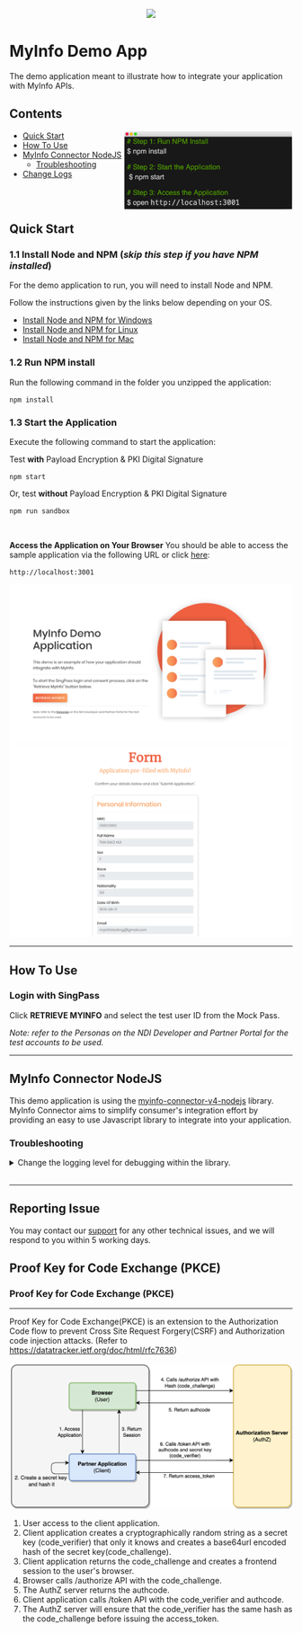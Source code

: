 <p align="center">
<a href="https://www.ndi-api.gov.sg/library/myinfo/introduction">
  <img src="https://public.cloud.myinfo.gov.sg/images/logo/myinfo-rebrand-logo.svg">
  </a>
</p>

# MyInfo Demo App

The demo application meant to illustrate how to integrate your application with MyInfo APIs.

## Contents

<img align="right" width="300" src="./.images/setup.png" />

- [Quick Start](#quick-start)
- [How To Use](#how-to-use)
- [MyInfo Connector NodeJS](#lib)
  - [Troubleshooting](#problem)
- [Change Logs](./.CHANGELOG.md)

<br/><br/>

## <a name="quick-start"></a>Quick Start

### 1.1 Install Node and NPM (_skip this step if you have NPM installed_)

For the demo application to run, you will need to install Node and NPM.

Follow the instructions given by the links below depending on your OS.

- [Install Node and NPM for Windows](http://blog.teamtreehouse.com/install-node-js-npm-windows)
- [Install Node and NPM for Linux](http://blog.teamtreehouse.com/install-node-js-npm-linux)
- [Install Node and NPM for Mac](http://blog.teamtreehouse.com/install-node-js-npm-mac)

### 1.2 Run NPM install

Run the following command in the folder you unzipped the application:

```
npm install
```

### 1.3 Start the Application

Execute the following command to start the application:

Test <b>with</b> Payload Encryption & PKI Digital Signature

```
npm start
```

Or, test <b>without</b> Payload Encryption & PKI Digital Signature

```
npm run sandbox
```

<br/>

**Access the Application on Your Browser**
You should be able to access the sample application via the following URL or click [here](http://localhost:3001):

```
http://localhost:3001
```

![Demo Screenshot](./.images/main.png)
![Demo Screenshot](./.images/form.png)

---

## <a name="how-to-use"></a>How To Use

### Login with SingPass

Click **RETRIEVE MYINFO** and select the test user ID from the Mock Pass.

_Note: refer to the Personas on the NDI Developer and Partner Portal for the test accounts to be used._

---

## <a name="lib"></a>MyInfo Connector NodeJS

This demo application is using the [myinfo-connector-v4-nodejs](https://www.npmjs.com/package/myinfo-connector-v4-nodejs) library. MyInfo Connector aims to simplify consumer's integration effort by providing an easy to use Javascript library to integrate into your application.

### <a name="problem"></a>Troubleshooting

<details><summary>Change the logging level for debugging within the library.</summary>

Edit the `./config/config.js` , change the `DEBUG_LEVEL` value to `debug`.

_IMPORTANT NOTE: debug mode should never be turned on in production_

</details>

<br/>

---

## Reporting Issue

You may contact our [support](mailto:support@myinfo.gov.sg?subject=[MyInfo]%20Sample%20App) for any other technical issues, and we will respond to you within 5 working days.

## Proof Key for Code Exchange (PKCE)

<div id="pkce">
  <div>
    <h3 class="section-header">
      Proof Key for Code Exchange (PKCE)
    </h3>
  </div>
  <hr class="header-divider">
  <div aria-labelledby="concepts">
    <div class="section-content">
      <p class="mt-5 mb-5">
Proof Key for Code Exchange(PKCE) is an extension to the Authorization Code flow to prevent Cross Site Request Forgery(CSRF) and Authorization code injection attacks.&nbsp;(Refer to <a href="https://datatracker.ietf.org/doc/html/rfc7636">https://datatracker.ietf.org/doc/html/rfc7636</a>)
<br><br>
<img src="./.images/pkce.png" class="img-fluid" alt="">
    </p><ol>
    <li>User access to the client application.</li>
    <li>Client application creates a cryptographically random string as a secret key <span class="md-font-parameter-name">(code_verifier)</span> that only it knows and creates a base64url encoded hash of the secret key<span class="md-font-parameter-name">(code_challenge)</span>. </li>
    <li>Client application returns the <span class="md-font-parameter-name">code_challenge</span> and creates a frontend session to the user's browser.</li>
    <li>Browser calls <span class="md-font-api-name">/authorize</span> API with the <span class="md-font-parameter-name">code_challenge</span>.</li>
    <li>The <span class="md-font-concept-name">AuthZ server</span> returns the <span class="md-font-parameter-name">authcode.</span></li>
    <li>Client application calls <span class="md-font-api-name">/token</span> API with the <span class="md-font-parameter-name">code_verifier</span> and <span class="md-font-parameter-name">authcode</span>.</li>
    <li>The <span class="md-font-concept-name">AuthZ server</span> will ensure that the <span class="md-font-parameter-name">code_verifier</span> has the same hash as the <span class="md-font-parameter-name">code_challenge</span> before issuing the <span class="md-font-parameter-name">access_token</span>.</li>
</ol>
